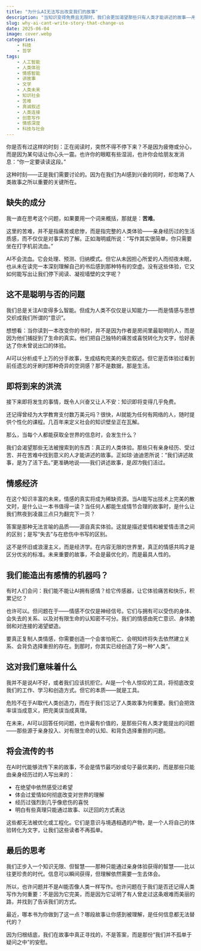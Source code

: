 ```yaml
---
title: "为什么AI无法写出改变我们的故事"
description: "当知识变得免费且无限时，我们会更加渴望那些只有人类才能讲述的故事——用痛苦、喜悦和混乱的真实人生书写的故事。"
slug: why-ai-cant-write-story-that-change-us
date: 2025-06-04
image: cover.webp
categories:
    - 科技
    - 哲学
tags: 
    - 人工智能
    - 人类体验
    - 情感智能
    - 讲故事
    - 文学
    - 人类未来
    - 知识社会
    - 苦难
    - 真诚叙述
    - 人类连接
    - 创意写作
    - 情感深度
    - 科技与社会
---
```


你是否有过这样的时刻：正在阅读时，突然不得不停下来？不是因为疲倦或分心，而是因为某句话让你心头一震。也许你的眼眶有些湿润，也许你会给朋友发消息：“你一定要读读这段。”

这种时刻——正是我们需要讨论的。因为在我们为AI感到兴奋的同时，却忽略了人类故事之所以重要的关键所在。

## 缺失的成分

我一直在思考这个问题，如果要用一个词来概括，那就是：**苦难**。

这里的苦难，并不是指痛苦或悲惨，而是指完整的人类体验——亲身经历过的生活质感，而不仅仅是对事实的了解。正如海明威所说：“写作其实很简单，你只需要坐在打字机前流血。”

AI不会流血。它会处理、预测、归纳模式。但它从未因担心所爱的人而彻夜未眠，也从未在读完一本深刻理解自己的书后感到那种特有的空虚。没有这些体验，它又如何能写出让我们停下阅读、凝视墙壁的文字呢？

## 这不是聪明与否的问题

我们总是关注AI变得多么智能。但成为人类不仅仅是认知能力——而是情感与思想交织成我们所谓的“意识”。

想想看：当你读到一本改变你的书时，并不是因为作者是房间里最聪明的人，而是因为他们捕捉到了生命的真实。他们把自己独特的痛苦或喜悦转化为文字，恰好表达了你未曾说出口的体验。

AI可以分析成千上万的分手故事，生成结构完美的失恋叙述。但它是否体验过看到前任遗忘的牙刷时那种奇异的空洞感？那不是数据，那是生活。

## 即将到来的洪流

接下来即将发生的事情，既令人兴奋又让人不安：知识即将变得几乎免费。

还记得曾经为大学教育支付数万美元吗？很快，AI就能为任何有网络的人，随时提供个性化的课程。几百年来定义社会的知识壁垒正在瓦解。

那么，当每个人都能获取全世界的信息时，会发生什么？

我们会渴望那些无法被搜索到的东西：真正的人类体验。那些只有亲身经历、受过苦、并在苦难中找到意义的人才能讲述的故事。正如琼·迪迪恩所说：“我们讲述故事，是为了活下去。”更准确地说——我们讲述故事，是*因为*我们活过。

## 情感经济

在这个知识丰富的未来，情感的真实将成为稀缺资源。当AI能写出技术上完美的散文时，是什么让一本书值得一读？当任何人都能生成情节合理的故事时，是什么让我们熬夜到凌晨三点只为翻完下一页？

答案是那种无法言喻的品质——源自真实体验。这就是描述爱情和被爱情击溃之间的区别；是写“失去”与在悲伤中书写的区别。

这不是怀旧或浪漫主义，而是经济学。在内容无限的世界里，真正的情感共鸣才是区分优劣的标准。未来重要的故事，不会是最优化的，而是最具人性的。

## 我们能造出有感情的机器吗？

有时人们会问：我们能不能让AI拥有感情？给它传感器，让它体验痛苦和快乐，积累记忆？

也许可以。但问题在于——情感不仅仅是神经信号。它们与拥有可以受伤的身体、会失去的关系、以及对有限生命的认知密不可分。我们的情感由死亡意识、身体脆弱和对连接的渴望塑造。

要真正复制人类情感，你需要创造一个会害怕死亡、会明知终将失去依然建立关系、会背负选择重担的存在。到那时，你其实已经创造了另一种“人类”。

## 这对我们意味着什么

我并不是说AI不好，或者我们应该抗拒它。AI是一个令人惊叹的工具，将彻底改变我们的工作、学习和创造方式。但它的本质——就是工具。

危险不在于AI取代人类创造力，而在于我们忘记了人类故事为何重要。我们会把效率误当成意义，把完美误当成真理。

在未来，AI可以回答任何问题，也许最有价值的，是那些只有人类才能提出的问题——那些源于亲身投入、对有限生命的认知、和背负选择重担的问题。

## 将会流传的书

在AI时代能够流传下来的故事，不会是情节最巧妙或句子最优美的，而是那些只能由亲身经历过的人写出来的：

- 在绝望中依然感受过希望
- 体会过爱情如何彻底改变对世界的理解
- 经历过强烈到几乎像悲伤的喜悦
- 明白有些真理只能通过故事、以迂回的方式表达

这些都无法被优化或工程化。它们是意识与境遇相遇的产物，是一个人将自己的体验转化为文字，让我们这些读者不再孤单。

## 最后的思考

我们正步入一个知识无限、但智慧——那种只能通过亲身体验获得的智慧——比以往更珍贵的时代。信息可以瞬间获得，但理解依然需要一生去体会。

所以，也许问题并不是AI能否像人类一样写作。也许问题在于我们是否还记得人类写作为何重要：不是因为它完美，而是因为它证明了有人曾走过这条艰难而美丽的路，并找到了告诉我们的方式。

最近，哪本书为你做到了这一点？哪段故事让你感到被理解，是任何信息都无法替代的？

因为归根结底，我们在故事中真正寻找的，不是答案，而是那份“我们并不孤单于疑问之中”的安慰。